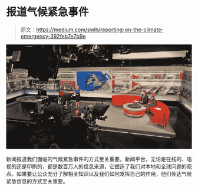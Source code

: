 # 报道气候紧急事件

> 原文：<https://medium.com/swlh/reporting-on-the-climate-emergency-392feb7e7b9e>

![](img/dbbc3949c1fe8135165fdaab461868b3.png)

新闻报道我们面临的气候紧急事件的方式至关重要。新闻平台，无论是在线的、电视的还是印刷的，都是数百万人的信息来源，它塑造了我们对本地和全球问题的观点。如果要让公众充分了解相关知识以及我们如何发挥自己的作用，他们传达气候紧急信息的方式至关重要。